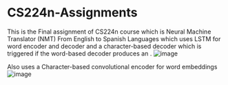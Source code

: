 # CS224n-Assignments
This is the Final assignment of CS224n course which is Neural Machine Translator (NMT)
From English to Spanish Languages which uses LSTM for word encoder and decoder and a character-based decoder which is triggered if the word-based decoder
produces an <UNK>.
![image](https://user-images.githubusercontent.com/63379624/105893023-3e449e80-601b-11eb-8fd2-1cd7b802dd67.png)

Also uses a Character-based convolutional encoder for word embeddings
![image](https://user-images.githubusercontent.com/63379624/105893752-228dc800-601c-11eb-85db-6232a9ab35ee.png)

